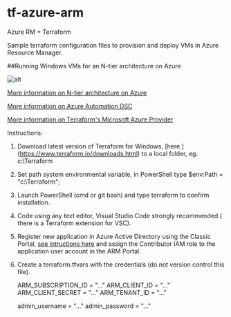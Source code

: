 # tf-azure-arm
Azure RM + Terraform

Sample terraform configuration files to provision and deploy  VMs in Azure Resource Manager.

##Running Windows VMs for an N-tier architecture on Azure

![alt](https://docs.microsoft.com/en-us/azure/guidance/media/blueprints/compute-n-tier.png)

[More information on N-tier architecture on Azure](https://docs.microsoft.com/en-us/azure/guidance/guidance-compute-n-tier-vm)

[More information on Azure Automation DSC](https://docs.microsoft.com/en-us/azure/automation/automation-dsc-getting-started)

[More information on Terraform's Microsoft Azure Provider](https://www.terraform.io/docs/providers/azurerm/index.html)

Instructions:
1. Download latest version of Terraform for Windows, [here.] (https://www.terraform.io/downloads.html) to a local folder, eg. c:\Terraform
2. Set path system environmental variable, in PowerShell type $env:Path = "c:\Terraform";
3. Launch PowerShell (cmd or git bash) and type terraform to confirm installation.
4. Code using any text editor, Visual Studio Code strongly recommended ( there is a Terraform extension for VSC).
5. Register new application in Azure Active Directory using the Classic Portal, [see intructions here](https://www.terraform.io/docs/providers/azurerm/index.html) and 
assign the Contributor IAM role to the application user account in the ARM Portal.
6. Create a terraform.tfvars with the credentials (do not version control this file).

    ARM_SUBSCRIPTION_ID = "..."
    ARM_CLIENT_ID = "..."
    ARM_CLIENT_SECRET = "..."
    ARM_TENANT_ID = "..."

    admin_username = "..."
    admin_password = "..."

